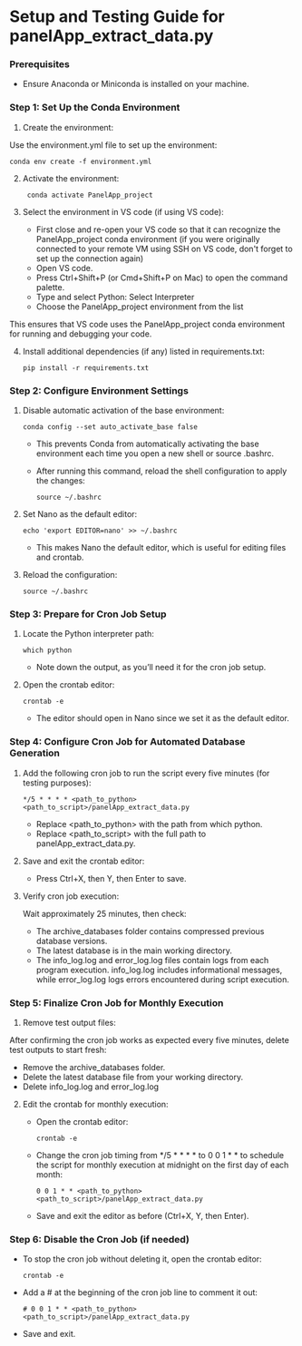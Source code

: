 # Setup and Testing Guide for panelApp_extract_data.py

### Prerequisites

  -	Ensure Anaconda or Miniconda is installed on your machine.


### Step 1: Set Up the Conda Environment

1.	Create the environment:

Use the environment.yml file to set up the environment:

    conda env create -f environment.yml
    
2.	Activate the environment:

         conda activate PanelApp_project

3.	Select the environment in VS code (if using VS code):

	-	First close and re-open your VS code so that it can recognize the PanelApp_project conda environment (if you were originally connected to your remote VM using SSH on VS code, don't forget to set up the connection again)
    -	Open VS code.
	-	Press Ctrl+Shift+P (or Cmd+Shift+P on Mac) to open the command palette.
	-	Type and select Python: Select Interpreter 
	-	Choose the PanelApp_project environment from the list

This ensures that VS code uses the PanelApp_project conda environment for running and debugging your code.

4.	Install additional dependencies (if any) listed in requirements.txt:

        pip install -r requirements.txt
  	

### Step 2: Configure Environment Settings

1.	Disable automatic activation of the base environment:

        conda config --set auto_activate_base false

	-	This prevents Conda from automatically activating the base environment each time you open a new shell or source .bashrc.
	-	After running this command, reload the shell configuration to apply the changes:

        	source ~/.bashrc


2.	Set Nano as the default editor:

        echo 'export EDITOR=nano' >> ~/.bashrc

	-	This makes Nano the default editor, which is useful for editing files and crontab.

3.	Reload the configuration:

        source ~/.bashrc

### Step 3: Prepare for Cron Job Setup

1.	Locate the Python interpreter path:

        which python

	-	Note down the output, as you’ll need it for the cron job setup.

2.	Open the crontab editor:

        crontab -e

	-	The editor should open in Nano since we set it as the default editor.

### Step 4: Configure Cron Job for Automated Database Generation

1.	Add the following cron job to run the script every five minutes (for testing purposes):

        */5 * * * * <path_to_python> <path_to_script>/panelApp_extract_data.py

	-	Replace <path_to_python> with the path from which python.
	-	Replace <path_to_script> with the full path to panelApp_extract_data.py.

2.	Save and exit the crontab editor:
 
	-	Press Ctrl+X, then Y, then Enter to save.

3.	Verify cron job execution:
 
	Wait approximately 25 minutes, then check:
	-	The archive_databases folder contains compressed previous database versions.
	-	The latest database is in the main working directory.
	-	The info_log.log and error_log.log files contain logs from each program execution. info_log.log includes informational messages, while error_log.log logs errors encountered during script execution. 

### Step 5: Finalize Cron Job for Monthly Execution

1.	Remove test output files:

After confirming the cron job works as expected every five minutes, delete test outputs to start fresh:

-	Remove the archive_databases folder.
-	Delete the latest database file from your working directory.
-	Delete info_log.log and error_log.log
 
2.	Edit the crontab for monthly execution:

	-	Open the crontab editor:

        	crontab -e


	-	Change the cron job timing from */5 * * * * to 0 0 1 * * to schedule the script for monthly execution at midnight on the first day of each month:

        	0 0 1 * * <path_to_python> <path_to_script>/panelApp_extract_data.py


	-	Save and exit the editor as before (Ctrl+X, Y, then Enter).


### Step 6: Disable the Cron Job (if needed)

-	To stop the cron job without deleting it, open the crontab editor:

    	crontab -e


-	Add a # at the beginning of the cron job line to comment it out:

    	# 0 0 1 * * <path_to_python> <path_to_script>/panelApp_extract_data.py

-	Save and exit.
